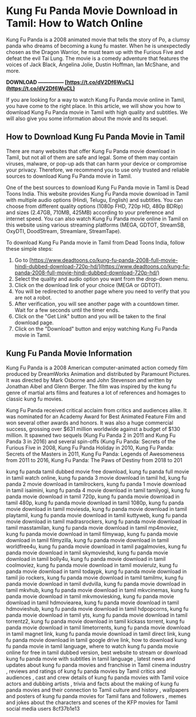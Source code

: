 # Kung Fu Panda Movie Download in Tamil: How to Watch Online
 
Kung Fu Panda is a 2008 animated movie that tells the story of Po, a clumsy panda who dreams of becoming a kung fu master. When he is unexpectedly chosen as the Dragon Warrior, he must team up with the Furious Five and defeat the evil Tai Lung. The movie is a comedy adventure that features the voices of Jack Black, Angelina Jolie, Dustin Hoffman, Ian McShane, and more.
 
**DOWNLOAD ————— [https://t.co/dV2Df6WuCL](https://t.co/dV2Df6WuCL)**


 
If you are looking for a way to watch Kung Fu Panda movie online in Tamil, you have come to the right place. In this article, we will show you how to download Kung Fu Panda movie in Tamil with high quality and subtitles. We will also give you some information about the movie and its sequel.
 
## How to Download Kung Fu Panda Movie in Tamil
 
There are many websites that offer Kung Fu Panda movie download in Tamil, but not all of them are safe and legal. Some of them may contain viruses, malware, or pop-up ads that can harm your device or compromise your privacy. Therefore, we recommend you to use only trusted and reliable sources to download Kung Fu Panda movie in Tamil.
 
One of the best sources to download Kung Fu Panda movie in Tamil is Dead Toons India. This website provides Kung Fu Panda movie download in Tamil with multiple audio options (Hindi, Telugu, English) and subtitles. You can choose from different quality options (1080p FHD, 720p HD, 480p BDRip) and sizes (2.47GB, 710MB, 425MB) according to your preference and internet speed. You can also watch Kung Fu Panda movie online in Tamil on this website using various streaming platforms (MEGA, GDTOT, StreamSB, OxyDTI, DoodStream, Streamlare, StreamTape).
 
To download Kung Fu Panda movie in Tamil from Dead Toons India, follow these simple steps:
 
1. Go to [https://www.deadtoons.co/kung-fu-panda-2008-full-movie-hindi-dubbed-download-720p-hd/](https://www.deadtoons.co/kung-fu-panda-2008-full-movie-hindi-dubbed-download-720p-hd/)
2. Select the quality and audio option you want from the drop-down menu.
3. Click on the download link of your choice (MEGA or GDTOT).
4. You will be redirected to another page where you need to verify that you are not a robot.
5. After verification, you will see another page with a countdown timer. Wait for a few seconds until the timer ends.
6. Click on the "Get Link" button and you will be taken to the final download page.
7. Click on the "Download" button and enjoy watching Kung Fu Panda movie in Tamil.

## Kung Fu Panda Movie Information
 
Kung Fu Panda is a 2008 American computer-animated action comedy film produced by DreamWorks Animation and distributed by Paramount Pictures. It was directed by Mark Osborne and John Stevenson and written by Jonathan Aibel and Glenn Berger. The film was inspired by the kung fu genre of martial arts films and features a lot of references and homages to classic kung fu movies.
 
Kung Fu Panda received critical acclaim from critics and audiences alike. It was nominated for an Academy Award for Best Animated Feature Film and won several other awards and honors. It was also a huge commercial success, grossing over $631 million worldwide against a budget of $130 million. It spawned two sequels (Kung Fu Panda 2 in 2011 and Kung Fu Panda 3 in 2016) and several spin-offs (Kung Fu Panda: Secrets of the Furious Five in 2008, Kung Fu Panda Holiday in 2010, Kung Fu Panda: Secrets of the Masters in 2011, Kung Fu Panda: Legends of Awesomeness from 2011 to 2016, Kung Fu Panda: The Paws of Destiny from 2018 to 201
 
kung fu panda tamil dubbed movie free download,  kung fu panda full movie in tamil watch online,  kung fu panda 3 movie download in tamil hd,  kung fu panda 2 movie download in tamilrockers,  kung fu panda 1 movie download in tamil isaimini,  kung fu panda 4 movie download in tamil tamilyogi,  kung fu panda movie download in tamil 720p,  kung fu panda movie download in tamil 480p,  kung fu panda movie download in tamil 1080p,  kung fu panda movie download in tamil moviesda,  kung fu panda movie download in tamil playtamil,  kung fu panda movie download in tamil kuttyweb,  kung fu panda movie download in tamil madrasrockers,  kung fu panda movie download in tamil masstamilan,  kung fu panda movie download in tamil mp4moviez,  kung fu panda movie download in tamil filmywap,  kung fu panda movie download in tamil filmyzilla,  kung fu panda movie download in tamil worldfree4u,  kung fu panda movie download in tamil pagalmovies,  kung fu panda movie download in tamil skymovieshd,  kung fu panda movie download in tamil bolly4u,  kung fu panda movie download in tamil coolmoviez,  kung fu panda movie download in tamil movierulz,  kung fu panda movie download in tamil todaypk,  kung fu panda movie download in tamil jio rockers,  kung fu panda movie download in tamil tamilmv,  kung fu panda movie download in tamil dvdvilla,  kung fu panda movie download in tamil mkvhub,  kung fu panda movie download in tamil mkvcinemas,  kung fu panda movie download in tamil mkvmoviesking,  kung fu panda movie download in tamil hdmoviearea,  kung fu panda movie download in tamil hdmovieshub,  kung fu panda movie download in tamil hdpopcorns,  kung fu panda movie download in tamil yts,  kung fu panda movie download in tamil torrentz2,  kung fu panda movie download in tamil kickass torrent,  kung fu panda movie download in tamil limetorrents,  kung fu panda movie download in tamil magnet link,  kung fu panda movie download in tamil direct link,  kung fu panda movie download in tamil google drive link,  how to download kung fu panda movie in tamil language,  where to watch kung fu panda movie online for free in tamil dubbed version,  best website to stream or download kung fu panda movie with subtitles in tamil language ,  latest news and updates about kung fu panda movies and franchise in Tamil cinema industry ,  reviews and ratings of kung fu panda movies by Tamil critics and audiences ,  cast and crew details of kung fu panda movies with Tamil voice actors and dubbing artists ,  trivia and facts about the making of kung fu panda movies and their connection to Tamil culture and history ,  wallpapers and posters of kung fu panda movies for Tamil fans and followers ,  memes and jokes about the characters and scenes of the KFP movies for Tamil social media users
 8cf37b1e13
 
